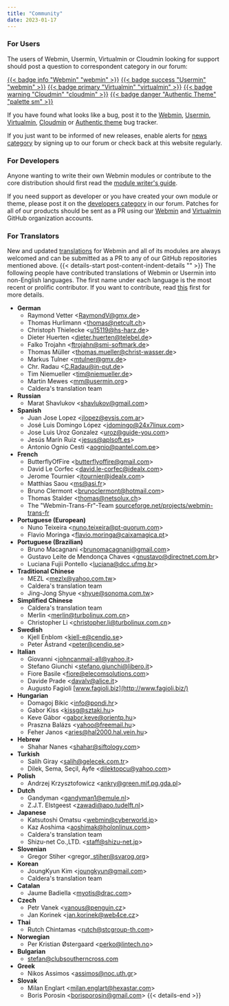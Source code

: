 ```yaml
---
title: "Community"
date: 2023-01-17
---
```

### For Users

The users of Webmin, Usermin, Virtualmin or Cloudmin looking for support should post a question to correspondent category in our forum:

  [{{< badge info "Webmin" "webmin" >}}](https://forum.virtualmin.com/c/webmin/12)
  [{{< badge success "Usermin" "webmin" >}}](https://forum.virtualmin.com/c/usermin/10)
  [{{< badge primary "Virtualmin" "virtualmin" >}}](https://forum.virtualmin.com/c/virtualmin/11)
  [{{< badge warning "Cloudmin" "cloudmin" >}}](https://forum.virtualmin.com/c/cloudmin/7)
  [{{< badge danger "Authentic Theme" "palette sm" >}}](https://forum.virtualmin.com/c/authentic-theme/19)

If you have found what looks like a bug, post it to the [Webmin](https://github.com/webmin/webmin/issues), [Usermin](https://github.com/webmin/usermin/issues), [Virtualmin](https://github.com/virtualmin/virtualmin-gpl/issues), [Cloudmin](https://github.com/virtualmin/cloudmin-gpl/issues) or [Authentic theme](https://github.com/webmin/authentic-theme/issues) bug tracker.

If you just want to be informed of new releases, enable alerts for [news category](https://forum.virtualmin.com/c/news/5) by signing up to our forum or check back at this website regularly.

### For Developers

Anyone wanting to write their own Webmin modules or contribute to the core distribution should first read the [module writer's guide](http://doxfer.webmin.com/Webmin/Module_Development).

If you need support as developer or you have created your own module or theme, please post it on the [developers category](https://forum.virtualmin.com/c/developers/16) in our forum. Patches for all of our products should be sent as a PR using our [Webmin](https://github.com/webmin) and [Virtualmin](https://github.com/virtualmin) GitHub organization accounts.

### For Translators

New and updated [translations](/about/#supported-languages) for Webmin and all of its modules are always welcomed and can be submitted as a PR to any of our GitHub repositories mentioned above.
{{< details-start post-content-indent-details "<i class='wm wm-users'></i>"  >}}
The following people have contributed translations of Webmin or Usermin into non-English languages. The first name under each language is the most recent or prolific contributor. If you want to contribute, read [this](/about/#supported-languages) first for more details.

* **German**
  * Raymond Vetter &lt;RaymondV@gmx.de&gt;
  * Thomas Hurlimann &lt;thomas@netcult.ch&gt;
  * Christoph Thielecke &lt;u15119@hs-harz.de&gt;
  * Dieter Huerten &lt;dieter.huerten@telebel.de&gt;
  * Falko Trojahn &lt;ftrojahn@smi-softmark.de&gt;
  * Thomas Müller &lt;thomas.mueller@christ-wasser.de&gt;
  * Markus Tulner &lt;mtulner@gmx.de&gt;
  * Chr. Radau &lt;C.Radau@in-put.de&gt;
  * Tim Niemueller &lt;tim@niemueller.de&gt;
  * Martin Mewes &lt;mm@usermin.org&gt;
  * Caldera's translation team
* **Russian**
  * Marat Shavlukov &lt;shavlukov@gmail.com&gt;
* **Spanish**
  * Juan Jose Lopez &lt;jlopez@evsis.com.ar&gt;
  * José Luis Domingo López &lt;jdomingo@24x7linux.com&gt;
  * Jose Luis Uroz Gonzalez &lt;uroz@guide-you.com&gt;
  * Jesús Marín Ruiz &lt;jesus@aplsoft.es&gt;
  * Antonio Ognio Cesti &lt;aognio@pantel.com.pe&gt;
* **French**
  * ButterflyOfFire &lt;butterflyoffire@gmail.com&gt;
  * David Le Corfec &lt;david.le-corfec@idealx.com&gt;
  * Jerome Tournier &lt;jtournier@idealx.com&gt;
  * Matthias Saou &lt;ms@asi.fr&gt;
  * Bruno Clermont &lt;brunoclermont@hotmail.com&gt;
  * Thomas Stalder &lt;thomas@netsolux.ch&gt;
  * The "Webmin-Trans-Fr"-Team [sourceforge.net/projects/webmin-trans-fr](http://sourceforge.net/projects/webmin-trans-fr)
* **Portuguese (European)**
  * Nuno Teixeira &lt;nuno.teixeira@pt-quorum.com&gt;
  * Flavio Moringa &lt;flavio.moringa@caixamagica.pt&gt;
* **Portuguese (Brazilian)**
  * Bruno Macagnani &lt;brunomacagnani@gmail.com&gt;
  * Gustavo Leite de Mendonça Chaves &lt;gnustavo@directnet.com.br&gt;
  * Luciana Fujii Pontello &lt;luciana@dcc.ufmg.br&gt;
* **Traditional Chinese**
  * MEZL &lt;mezlx@yahoo.com.tw&gt;
  * Caldera's translation team
  * Jing-Jong Shyue &lt;shyue@sonoma.com.tw&gt;
* **Simplified Chinese**
  * Caldera's translation team
  * Merlin &lt;merlin@turbolinux.com.cn&gt;
  * Christopher Li &lt;christopher.li@turbolinux.com.cn&gt;
* **Swedish**
  * Kjell Enblom &lt;kjell-e@cendio.se&gt;
  * Peter Åstrand &lt;peter@cendio.se&gt;
* **Italian**
  * Giovanni &lt;johncanmail-all@yahoo.it&gt;
  * Stefano Giunchi &lt;stefano.giunchi@libero.it&gt;
  * Fiore Basile &lt;fiore@elecomsolutions.com&gt;
  * Davide Prade &lt;davalv@alice.it&gt;
  * Augusto Fagioli [www.fagioli.biz](http://www.fagioli.biz/)
* **Hungarian**
  * Domagoj Bikic &lt;info@pondi.hr&gt;
  * Gabor Kiss &lt;kissg@sztaki.hu&gt;
  * Keve Gábor &lt;gabor.keve@orientp.hu&gt;
  * Praszna Balázs &lt;yahoo@freemail.hu&gt;
  * Feher Janos &lt;aries@hal2000.hal.vein.hu&gt;
* **Hebrew**
  * Shahar Nanes &lt;shahar@siftology.com&gt;
* **Turkish**
  * Salih Giray &lt;salih@gelecek.com.tr&gt;
  * Dilek, Sema, Seçil, Ayfe &lt;dilektopcu@yahoo.com&gt;
* **Polish**
  * Andrzej Krzysztofowicz &lt;ankry@green.mif.pg.gda.pl&gt;
* **Dutch**
  * Gandyman &lt;gandyman1@emule.nl&gt;
  * Z.J.T. Elstgeest &lt;zawadi@apo.tudelft.nl&gt;
* **Japanese**
  * Katsutoshi Omatsu &lt;webmin@cyberworld.jp&gt;
  * Kaz Aoshima &lt;aoshimak@holonlinux.com&gt;
  * Caldera's translation team
  * Shizu-net Co.,LTD. &lt;staff@shizu-net.jp&gt;
* **Slovenian**
  * Gregor Stiher &lt;gregor\_stiher@svarog.org&gt;
* **Korean**
  * JoungKyun Kim &lt;joungkyun@gmail.com&gt;
  * Caldera's translation team
* **Catalan**
  * Jaume Badiella &lt;myotis@drac.com&gt;
* **Czech**
  * Petr Vanek &lt;vanous@penguin.cz&gt;
  * Jan Korinek &lt;jan.korinek@web4ce.cz&gt;
* **Thai**
  * Rutch Chintamas &lt;rutch@stcgroup-th.com&gt;
* **Norwegian**
  * Per Kristian Østergaard &lt;perko@lintech.no&gt;
* **Bulgarian**
  * stefan@clubsoutherncross.com
* **Greek**
  * Nikos Assimos &lt;assimos@noc.uth.gr&gt;
* **Slovak**
  * Milan Englart &lt;milan.englart@hexastar.com&gt;
  * Boris Porosin &lt;borisporosin@gmail.com&gt;
{{< details-end >}}
